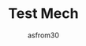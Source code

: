 ---
layout: post
author: asfrom30
title: Test Mech 
dev-category: 'mech'
dev-tags: ['front-end', 'vue', 'vuetify', 'setting']
categories: [dev, software]
tags: ['none']
---